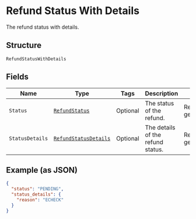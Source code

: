 
# Refund Status With Details

The refund status with details.

## Structure

`RefundStatusWithDetails`

## Fields

| Name | Type | Tags | Description | Getter | Setter |
|  --- | --- | --- | --- | --- | --- |
| `Status` | [`RefundStatus`](../../doc/models/refund-status.md) | Optional | The status of the refund. | RefundStatus getStatus() | setStatus(RefundStatus status) |
| `StatusDetails` | [`RefundStatusDetails`](../../doc/models/refund-status-details.md) | Optional | The details of the refund status. | RefundStatusDetails getStatusDetails() | setStatusDetails(RefundStatusDetails statusDetails) |

## Example (as JSON)

```json
{
  "status": "PENDING",
  "status_details": {
    "reason": "ECHECK"
  }
}
```

